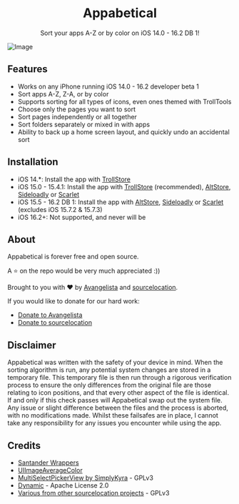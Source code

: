 <h1 align="center"> Appabetical </h1>
<p align="center">Sort your apps A-Z or by color on iOS 14.0 - 16.2 DB 1!</p>

![Image](https://user-images.githubusercontent.com/52459150/209237876-c684dbb8-50f1-4af3-94d7-68e0affb5364.png)


## Features
- Works on any iPhone running iOS 14.0 - 16.2 developer beta 1
- Sort apps A-Z, Z-A, or by color
- Supports sorting for all types of icons, even ones themed with TrollTools
- Choose only the pages you want to sort
- Sort pages independently or all together
- Sort folders separately or mixed in with apps
- Ability to back up a home screen layout, and quickly undo an accidental sort

## Installation
- iOS 14.*: Install the app with [TrollStore](https://github.com/opa334/TrollStore)
- iOS 15.0 - 15.4.1: Install the app with [TrollStore](https://github.com/opa334/TrollStore) (recommended), [AltStore](https://altstore.io/), [Sideloadly](https://sideloadly.io/) or [Scarlet](https://usescarlet.com/)
- iOS 15.5 - 16.2 DB 1: Install the app with [AltStore](https://altstore.io/), [Sideloadly](https://sideloadly.io/) or [Scarlet](https://usescarlet.com/) (excludes iOS 15.7.2 & 15.7.3)
- iOS 16.2+: Not supported, and never will be

## About

Appabetical is forever free and open source.

A ⭐️ on the repo would be very much appreciated :))

Brought to you with ❤️ by [Avangelista](https://github.com/Avangelista) and [sourcelocation](https://github.com/sourcelocation).

If you would like to donate for our hard work:
- [Donate to Avangelista](https://ko-fi.com/avangelista)
- [Donate to sourcelocation](https://ko-fi.com/sourcelocation)

## Disclaimer
Appabetical was written with the safety of your device in mind. When the sorting algorithm is run, any potential system changes are stored in a temporary file. This temporary file is then run through a rigorous verification process to ensure the only differences from the original file are those relating to icon positions, and that every other aspect of the file is identical. If and only if this check passes will Appabetical swap out the system file. Any issue or slight difference between the files and the process is aborted, with no modifications made. Whilst these failsafes are in place, I cannot take any responsibility for any issues you encounter while using the app.

## Credits
- [Santander Wrappers](https://github.com/SerenaKit/SantanderWrappers)
- [UIImageAverageColor](https://github.com/NikolaiRuhe/UIImageAverageColor)
- [MultiSelectPickerView by SimplyKyra](https://github.com/SimplyKyra/SimplyKyraBlog) - GPLv3
- [Dynamic](https://github.com/mhdhejazi/Dynamic) - Apache License 2.0
- [Various from other sourcelocation projects](https://github.com/sourcelocation) - GPLv3
